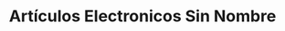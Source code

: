 ---
title: "Artículos Electronicos Sin Nombre"
url: /oaxaca-de-juarez/articulos-electronicos-sin-nombre/
shop: electrónica
---